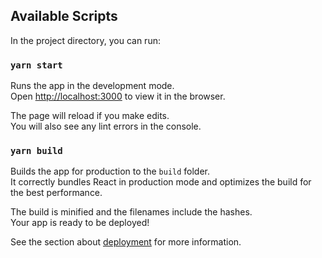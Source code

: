 <!--
 * @Author: 吴文洁
 * @Date: 2020-04-28 17:33:46
 * @LastEditors: 吴文洁
 * @LastEditTime: 2020-04-28 19:30:37
 * @Description: 
 -->


## Available Scripts

In the project directory, you can run:

### `yarn start`

Runs the app in the development mode.<br />
Open [http://localhost:3000](http://localhost:3000) to view it in the browser.

The page will reload if you make edits.<br />
You will also see any lint errors in the console.

### `yarn build`

Builds the app for production to the `build` folder.<br />
It correctly bundles React in production mode and optimizes the build for the best performance.

The build is minified and the filenames include the hashes.<br />
Your app is ready to be deployed!

See the section about [deployment](https://facebook.github.io/create-react-app/docs/deployment) for more information.

